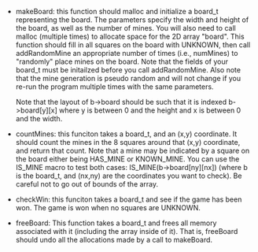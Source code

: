 - makeBoard: this function should malloc and initialize a board_t
   representing the board.  The parameters specify the width
   and height of the board, as well as the number of mines.
   You will also need to call malloc (multiple times)
   to allocate space for the 2D array "board".
   This function should fill in all squares on the board with
   UNKNOWN, then call addRandomMine an appropriate number of times
   (i.e., numMines) to "randomly" place mines on the board.
   Note that the fields of your board_t must be initailzed before
   you call addRandomMine.
   Also note that the mine generation is pseudo random and will not
   change if you re-run the program multiple times with the same
   parameters.

   Note that the layout of b->board should be such that it is indexed
     b->board[y][x]
   where y is between 0 and the height and x is between 0 and the width.

 - countMines: this funciton takes a board_t, and an (x,y) coordinate.
   It should count the mines in the 8 squares around that (x,y) 
   coordinate, and return that count.  Note that a mine may be
   indicated by a square on the board either being HAS_MINE or
   KNOWN_MINE.  You can use the IS_MINE macro to test both cases:
        IS_MINE(b->board[ny][nx]) 
   (where b is the board_t, and (nx,ny) are the coordinates you 
    want to check).  Be careful not to go out of bounds of the array.

 - checkWin: this funciton takes a board_t and see if the game has
   been won.  The game is won when no squares are UNKNOWN.

 - freeBoard: This function takes a board_t and frees all memory
   associated with it (including the array inside of it).  That is,
   freeBoard should undo all the allocations made by a call to makeBoard.